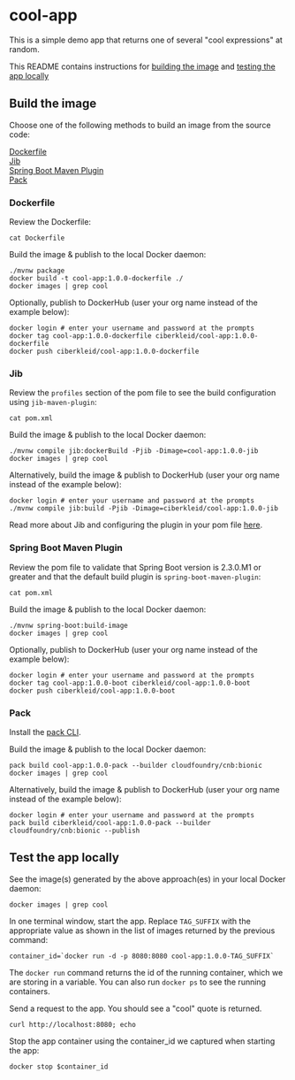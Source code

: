 # cool-app

This is a simple demo app that returns one of several "cool expressions" at random.

This README contains instructions for [building the image](README.md#test-the-app-locally) and [testing the app locally](README.md#build-the-image)

## Build the image

Choose one of the following methods to build an image from the source code:

[Dockerfile](README.md#dockerfile)<br>
[Jib](README.md#jib)<br>
[Spring Boot Maven Plugin](README.md#spring-boot-maven-plugin)<br>
[Pack](README.md#pack)

### Dockerfile

Review the Dockerfile:
```
cat Dockerfile
```

Build the image & publish to the local Docker daemon:
```
./mvnw package
docker build -t cool-app:1.0.0-dockerfile ./
docker images | grep cool
```

Optionally, publish to DockerHub (user your org name instead of the example below):
```
docker login # enter your username and password at the prompts
docker tag cool-app:1.0.0-dockerfile ciberkleid/cool-app:1.0.0-dockerfile
docker push ciberkleid/cool-app:1.0.0-dockerfile
```

### Jib

Review the `profiles` section of the pom file to see the build configuration using `jib-maven-plugin`:
```
cat pom.xml
```

Build the image & publish to the local Docker daemon:
```
./mvnw compile jib:dockerBuild -Pjib -Dimage=cool-app:1.0.0-jib
docker images | grep cool
```

Alternatively, build the image & publish to DockerHub (user your org name instead of the example below):
```
docker login # enter your username and password at the prompts
./mvnw compile jib:build -Pjib -Dimage=ciberkleid/cool-app:1.0.0-jib
```

Read more about Jib and configuring the plugin in your pom file [here](https://github.com/GoogleContainerTools/jib/tree/master/jib-maven-plugin#quickstart).

### Spring Boot Maven Plugin

Review the pom file to validate that Spring Boot version is 2.3.0.M1 or greater and that the default build plugin is `spring-boot-maven-plugin`:
```
cat pom.xml
```

Build the image & publish to the local Docker daemon:
```
./mvnw spring-boot:build-image
docker images | grep cool
```

Optionally, publish to DockerHub (user your org name instead of the example below):
```
docker login # enter your username and password at the prompts
docker tag cool-app:1.0.0-boot ciberkleid/cool-app:1.0.0-boot
docker push ciberkleid/cool-app:1.0.0-boot
```

### Pack

Install the [pack CLI](https://buildpacks.io/docs/install-pack/).
 
Build the image & publish to the local Docker daemon:
```
pack build cool-app:1.0.0-pack --builder cloudfoundry/cnb:bionic
docker images | grep cool
```

Alternatively, build the image & publish to DockerHub (user your org name instead of the example below):
```
docker login # enter your username and password at the prompts
pack build ciberkleid/cool-app:1.0.0-pack --builder cloudfoundry/cnb:bionic --publish
```

## Test the app locally

See the image(s) generated by the above approach(es) in your local Docker daemon:
```
docker images | grep cool
```

In one terminal window, start the app. Replace `TAG_SUFFIX` with the appropriate value as shown in the list of images returned by the previous command:
```
container_id=`docker run -d -p 8080:8080 cool-app:1.0.0-TAG_SUFFIX`
```
The `docker run` command returns the id of the running container, which we are storing in a variable. You can also run `docker ps` to see the running containers.

Send a request to the app. You should see a "cool" quote is returned.
```
curl http://localhost:8080; echo
```

Stop the app container using the container_id we captured when starting the app:
```
docker stop $container_id
```